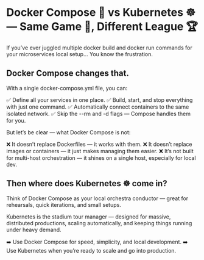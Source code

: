 # Docker Compose 🐳 vs Kubernetes ☸️ — Same Game 🎯, Different League 🏆

If you’ve ever juggled multiple docker build and docker run commands for your microservices local setup… You know the frustration.

## Docker Compose changes that.

With a single docker-compose.yml file, you can:

✅ Define all your services in one place.
✅ Build, start, and stop everything with just one command.
✅ Automatically connect containers to the same isolated network.
✅ Skip the --rm and -d flags — Compose handles them for you.

But let’s be clear — what Docker Compose is not:

❌ It doesn’t replace Dockerfiles — it works with them.
❌ It doesn’t replace images or containers — it just makes managing them easier.
❌ It’s not built for multi-host orchestration — it shines on a single host, especially for local dev.

## Then where does Kubernetes ☸️ come in?

Think of Docker Compose as your local orchestra conductor — great for rehearsals, quick iterations, and small setups.

Kubernetes is the stadium tour manager — designed for massive, distributed productions, scaling automatically, and keeping things running under heavy demand.

➡️ Use Docker Compose for speed, simplicity, and local development.
➡️ Use Kubernetes when you’re ready to scale and go into production.
